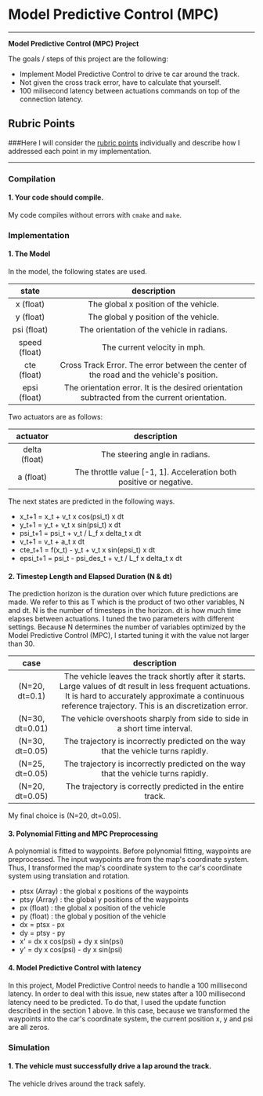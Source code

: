 # **Model Predictive Control (MPC)**
---

**Model Predictive Control (MPC) Project**

The goals / steps of this project are the following:
* Implement Model Predictive Control to drive te car around the track.
* Not given the cross track error, have to calculate that yourself.
* 100 milisecond latency between actuations commands on top of the connection latency.

## Rubric Points
###Here I will consider the [rubric points](https://review.udacity.com/#!/rubrics/896/view) individually and describe how I addressed each point in my implementation.  

---
### Compilation

#### 1. Your code should compile.

My code compiles without errors with `cmake` and `make`.

### Implementation

#### 1. The Model
In the model, the following states are used.

|state        | description|
|:-----------:|:--------------------------------------------:|
|x (float)    | The global x position of the vehicle. |
|y (float)    | The global y position of the vehicle. |
|psi (float)  | The orientation of the vehicle in radians. |
|speed (float)| The current velocity in mph. |
|cte (float)  | Cross Track Error. The error between the center of the road and the vehicle's position. |
|epsi (float) | The orientation error. It is the desired orientation subtracted from the current orientation. |


Two actuators are as follows:

| actuator    | description |
|:-----------:|:-----------:|
|delta (float)| The steering angle in radians. |
|a (float)    | The throttle value [-1, 1]. Acceleration both positive or negative. |


The next states are predicted in the following ways.
- x_t+1 = x_t + v_t x cos(psi_t) x dt
- y_t+1 = y_t + v_t x sin(psi_t) x dt
- psi_t+1 = psi_t + v_t / L_f x delta_t x dt
- v_t+1 = v_t + a_t x dt
- cte_t+1 = f(x_t) - y_t + v_t x sin(epsi_t) x dt
- epsi_t+1 = psi_t - psi_des_t + v_t / L_f x delta_t x dt


#### 2. Timestep Length and Elapsed Duration (N & dt)

The prediction horizon is the duration over which future predictions are made. We refer to this as T which is the product of two other variables, N and dt. N is the number of timesteps in the horizon. dt is how much time elapses between actuations. I tuned the two parameters with different settings. Because N determines the number of variables optimized by the Model Predictive Control (MPC), I started tuning it with the value not larger than 30.

|case|description|
|:-:|:-:|
|(N=20, dt=0.1)| The vehicle leaves the track shortly after it starts. Large values of dt result in less frequent actuations. It is hard to accurately approximate a continuous reference trajectory. This is an discretization error. |
|(N=30, dt=0.01)| The vehicle overshoots sharply from side to side in a short time interval. |
|(N=30, dt=0.05)| The trajectory is incorrectly predicted on the way that the vehicle turns rapidly. |
|(N=25, dt=0.05)| The trajectory is incorrectly predicted on the way that the vehicle turns rapidly. |
|(N=20, dt=0.05)| The trajectory is correctly predicted in the entire track. |
My final choice is (N=20, dt=0.05).

#### 3. Polynomial Fitting and MPC Preprocessing
A polynomial is fitted to waypoints. Before polynomial fitting, waypoints are preprocessed. The input waypoints are from the map's coordinate system. Thus, I transformed the map's coordinate system to the car's coordinate system using translation and rotation.
- ptsx (Array) : the global x positions of the waypoints
- ptsy (Array) : the global y positions of the waypoints
- px (float) : the global x position of the vehicle
- py (float) : the global y position of the vehicle
- dx = ptsx - px
- dy = ptsy - py
- x' = dx x cos(psi) + dy x sin(psi)
- y' = dy x cos(psi) - dy x sin(psi)

#### 4. Model Predictive Control with latency

In this project, Model Predictive Control needs to handle a 100 millisecond latency. In order to deal with this issue, new states after a 100 millisecond latency need to be predicted. To do that, I used the update function described in the section 1 above. In this case, because we transformed the waypoints into the car's coordinate system, the current position x, y and psi are all zeros.

### Simulation

#### 1. The vehicle must successfully drive a lap around the track.

The vehicle drives around the track safely.
